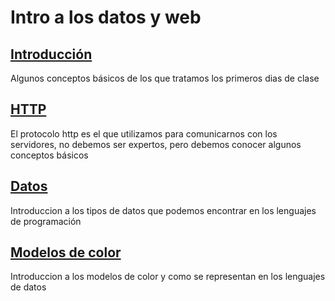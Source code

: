 # Intro a los datos y web

##  [Introducción](/00_introduccion/01_introduccion.md)
  
Algunos conceptos básicos de los que tratamos los primeros dias de clase

## [HTTP](/00_introduccion/02_http.md)
    
El protocolo http es el que utilizamos para comunicarnos con los servidores, no debemos ser expertos, pero debemos conocer algunos conceptos básicos

## [Datos](/00_introduccion/03_datos.md)

Introduccion a los tipos de datos que podemos encontrar en los lenguajes de programación

## [Modelos de color](/00_introduccion/04_modelos_color.md)

Introduccion a los modelos de color y como se representan en los lenguajes de datos
